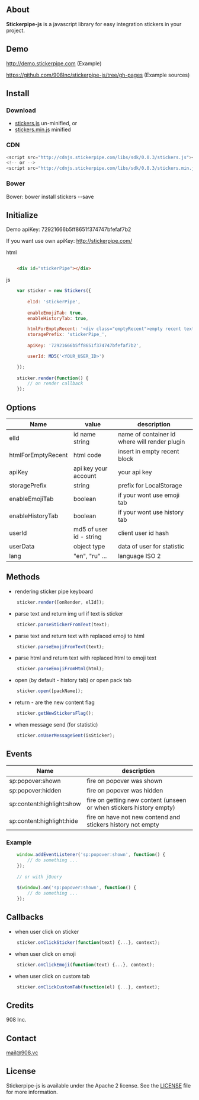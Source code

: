 ## About

**Stickerpipe-js** is a javascript library for easy integration stickers in your project.

## Demo

http://demo.stickerpipe.com (Example)

https://github.com/908Inc/stickerpipe-js/tree/gh-pages (Example sources)

## Install

### Download

- [stickers.js](https://github.com/908Inc/stickerpipe-js/raw/master/dist/stickers.js)  un-minified, or
- [stickers.min.js](https://github.com/908Inc/stickerpipe-js/raw/master/dist/stickers.min.js) minified 

### CDN

```js
<script src="http://cdnjs.stickerpipe.com/libs/sdk/0.0.3/stickers.js"></script>
<!-- or -->
<script src="http://cdnjs.stickerpipe.com/libs/sdk/0.0.3/stickers.min.js"></script>
```

### Bower

Bower: bower install stickers --save


## Initialize

Demo apiKey: 72921666b5ff8651f374747bfefaf7b2

If you want use own apiKey: http://stickerpipe.com/

html
```html

    <div id="stickerPipe"></div>
```

js
```js
    var sticker = new Stickers({
        
        elId: 'stickerPipe',
        
        enableEmojiTab: true,
        enableHistoryTab: true,

        htmlForEmptyRecent: '<div class="emptyRecent">empty recent text</div>',
        storagePrefix: 'stickerPipe_',
        
        apiKey: '72921666b5ff8651f374747bfefaf7b2',

        userId: MD5('<YOUR_USER_ID>')

    });
    
    sticker.render(function() {
    	// on render callback
    });
```

## Options


| Name                  | value                             |  description                                  |
| --------------------- | --------------------------------- | --------------------------------------------- |
| elId                  | id name string                    | name of container id where will render plugin |
| htmlForEmptyRecent    | html code                         | insert in empty recent block                  |
| apiKey                | api key your account              | your api key                                  |
| storagePrefix         | string                            | prefix for LocalStorage                       |
| enableEmojiTab        | boolean                           | if your wont use emoji tab                    |
| enableHistoryTab      | boolean                           | if your wont use history tab                  |
| userId                | md5 of user id - string           | client user id hash                           |
| userData              | object type                       | data of user for statistic                    |
| lang                  | "en", "ru" ...                    | language ISO 2                                |


## Methods

-  rendering sticker pipe keyboard

```js
    sticker.render([onRender, elId]);
```

-  parse text and return img url if text is sticker
```js
    sticker.parseStickerFromText(text);
```

-  parse text and return text with replaced emoji to html
```js
    sticker.parseEmojiFromText(text);
```

-  parse html and return text with replaced html to emoji text
```js
    sticker.parseEmojiFromHtml(html);
```

-  open (by default - history tab) or open pack tab
```js
    sticker.open([packName]);
```

- return - are the new content flag

```js
    sticker.getNewStickersFlag();
```

- when message send (for statistic)

```js
    sticker.onUserMessageSent(isSticker);
```

## Events

| Name                      |  description                                                        |
| ------------------------- | ------------------------------------------------------------------- |
| sp:popover:shown          | fire on popover was shown                                           |
| sp:popover:hidden         | fire on popover was hidden                                          |
| sp:content:highlight:show | fire on getting new content (unseen or when stickers history empty) |
| sp:content:highlight:hide | fire on have not new contend and stickers history not empty         |

### Example

```js
    window.addEventListener('sp:popover:shown', function() {
    	// do something ...
    });
    
    // or with jQuery
    
    $(window).on('sp:popover:shown', function() {
    	// do something ...
    });
```

## Callbacks

- when user click on sticker
    
```js
    sticker.onClickSticker(function(text) {...}, context);
```

- when user click on emoji

```js
    sticker.onClickEmoji(function(text) {...}, context);
```

- when user click on custom tab
    
```js
    sticker.onClickCustomTab(function(el) {...}, context);
```

## Credits

908 Inc.

## Contact

mail@908.vc


## License

Stickerpipe-js is available under the Apache 2 license. See the [LICENSE](LICENSE) file for more information.